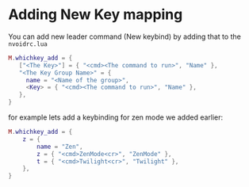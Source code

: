 # Adding New Key mapping

You can add new leader command (New keybind) by adding that to the `nvoidrc.lua`
```lua
M.whichkey_add = {
   ["<The Key>"] = { "<cmd><The command to run>", "Name" }, 
   "<The Key Group Name>" = {
     name = "<Name of the group>",
     <Key> = { "<cmd><The command to run>", "Name" }, 
   },
}
```

for example lets add a keybinding for zen mode we added earlier: 
```lua
M.whichkey_add = {
	z = {
		name = "Zen",
		z = { "<cmd>ZenMode<cr>", "ZenMode" },
		t = { "<cmd>Twilight<cr>", "Twilight" },
	},
}
```
